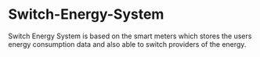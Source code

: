 # Switch-Energy-System
Switch Energy System is based on the smart meters which stores the users energy consumption data and also able to switch providers of the energy.
